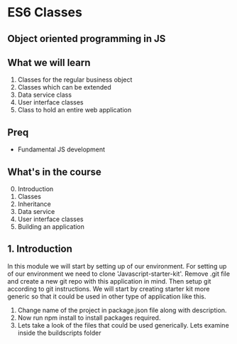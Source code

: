 # ES6 Classes
## Object oriented programming in JS

## What we will learn
1. Classes for the regular business object
2. Classes which can be extended
3. Data service class
4. User interface classes
5. Class to hold an entire web application

## Preq
- Fundamental JS development

## What's in the course
0. Introduction
1. Classes
2. Inheritance
3. Data service
4. User interface classes
5. Building an application

## 1. Introduction
In this module we will start by setting up of our environment. For setting up of our environment we need to clone 'Javascript-starter-kit'. Remove .git file and create a new git repo with this application in mind. Then setup git according to git instructions. We will start by creating starter kit more generic so that it could be used in other type of application like this.

1. Change name of the project in package.json file along with description.
2. Now run npm install to install packages required.
3. Lets take a look of the files that could be used generically. Lets examine inside the buildscripts folder


	